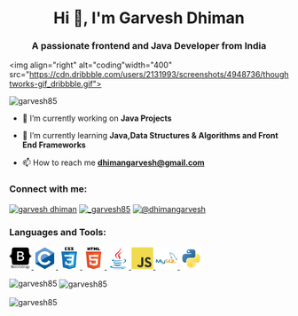 <h1 align="center">Hi 👋, I'm Garvesh Dhiman</h1>
<h3 align="center">A passionate frontend and Java Developer from India</h3>

<img align="right" alt="coding"width="400" src="https://cdn.dribbble.com/users/2131993/screenshots/4948736/thoughtworks-gif_dribbble.gif">

<p align="left"> <img src="https://komarev.com/ghpvc/?username=garvesh85&label=Profile%20views&color=0e75b6&style=flat" alt="garvesh85" /> </p>

- 🔭 I’m currently working on **Java Projects**

- 🌱 I’m currently learning **Java,Data Structures & Algorithms and Front End Frameworks**

- 📫 How to reach me **dhimangarvesh@gmail.com**

<h3 align="left">Connect with me:</h3>
<p align="left">
<a href="https://linkedin.com/in/garvesh dhiman" target="blank"><img align="center" src="https://raw.githubusercontent.com/rahuldkjain/github-profile-readme-generator/master/src/images/icons/Social/linked-in-alt.svg" alt="garvesh dhiman" height="30" width="40" /></a>
<a href="https://instagram.com/_garvesh85" target="blank"><img align="center" src="https://raw.githubusercontent.com/rahuldkjain/github-profile-readme-generator/master/src/images/icons/Social/instagram.svg" alt="_garvesh85" height="30" width="40" /></a>
<a href="https://www.hackerrank.com/@dhimangarvesh" target="blank"><img align="center" src="https://raw.githubusercontent.com/rahuldkjain/github-profile-readme-generator/master/src/images/icons/Social/hackerrank.svg" alt="@dhimangarvesh" height="30" width="40" /></a>
</p>

<h3 align="left">Languages and Tools:</h3>
<p align="left"> <a href="https://getbootstrap.com" target="_blank" rel="noreferrer"> <img src="https://raw.githubusercontent.com/devicons/devicon/master/icons/bootstrap/bootstrap-plain-wordmark.svg" alt="bootstrap" width="40" height="40"/> </a> <a href="https://www.cprogramming.com/" target="_blank" rel="noreferrer"> <img src="https://raw.githubusercontent.com/devicons/devicon/master/icons/c/c-original.svg" alt="c" width="40" height="40"/> </a> <a href="https://www.w3schools.com/css/" target="_blank" rel="noreferrer"> <img src="https://raw.githubusercontent.com/devicons/devicon/master/icons/css3/css3-original-wordmark.svg" alt="css3" width="40" height="40"/> </a> <a href="https://www.w3.org/html/" target="_blank" rel="noreferrer"> <img src="https://raw.githubusercontent.com/devicons/devicon/master/icons/html5/html5-original-wordmark.svg" alt="html5" width="40" height="40"/> </a> <a href="https://www.java.com" target="_blank" rel="noreferrer"> <img src="https://raw.githubusercontent.com/devicons/devicon/master/icons/java/java-original.svg" alt="java" width="40" height="40"/> </a> <a href="https://developer.mozilla.org/en-US/docs/Web/JavaScript" target="_blank" rel="noreferrer"> <img src="https://raw.githubusercontent.com/devicons/devicon/master/icons/javascript/javascript-original.svg" alt="javascript" width="40" height="40"/> </a> <a href="https://www.mysql.com/" target="_blank" rel="noreferrer"> <img src="https://raw.githubusercontent.com/devicons/devicon/master/icons/mysql/mysql-original-wordmark.svg" alt="mysql" width="40" height="40"/> </a> <a href="https://www.python.org" target="_blank" rel="noreferrer"> <img src="https://raw.githubusercontent.com/devicons/devicon/master/icons/python/python-original.svg" alt="python" width="40" height="40"/> </a> </p>

<p><img align="left" src="https://github-readme-stats.vercel.app/api/top-langs?username=garvesh85&show_icons=true&locale=en&layout=compact" alt="garvesh85" /></p>

<p>&nbsp;<img align="center" src="https://github-readme-stats.vercel.app/api?username=garvesh85&show_icons=true&locale=en" alt="garvesh85" /></p>

<p><img align="center" src="https://github-readme-streak-stats.herokuapp.com/?user=garvesh85&" alt="garvesh85" /></p>
